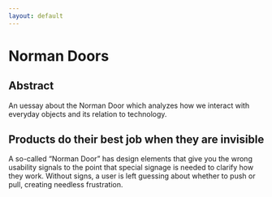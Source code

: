 ```yaml
---
layout: default
---
```


# Norman Doors

## Abstract

An uessay about the Norman Door which analyzes how we interact with everyday objects and its relation to technology. 

## Products do their best job when they are invisible 





A so-called “Norman Door” has design elements that give you the wrong usability signals to the point that special signage is needed to clarify how they work. Without signs, a user is left guessing about whether to push or pull, creating needless frustration.
